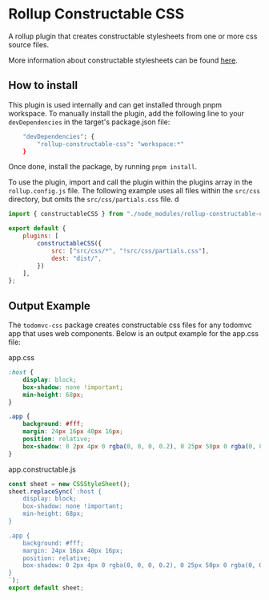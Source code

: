 # Rollup Constructable CSS

A rollup plugin that creates constructable stylesheets from one or more css source files.

More information about constructable stylesheets can be found [here](https://web.dev/articles/constructable-stylesheets).

## How to install

This plugin is used internally and can get installed through pnpm workspace.
To manually install the plugin, add the following line to your `devDependencies` in the target's package.json file:

```bash
    "devDependencies": {
        "rollup-constructable-css": "workspace:*"
    }
```
Once done, install the package, by running `pnpm install`.

To use the plugin, import and call the plugin within the plugins array in the `rollup.config.js` file.
The following example uses all files within the `src/css` directory, but omits the `src/css/partials.css` file. d
```JavaScript
import { constructableCSS } from "./node_modules/rollup-constructable-css/dist/index.min.js";

export default {
    plugins: [
        constructableCSS({
            src: ["src/css/*", "!src/css/partials.css"],
            dest: "dist/",
        })
    ],
};
```

## Output Example

The `todomvc-css` package creates constructable css files for any todomvc app that uses web components.
Below is an output example for the app.css file:

app.css
```CSS
:host {
    display: block;
    box-shadow: none !important;
    min-height: 68px;
}

.app {
    background: #fff;
    margin: 24px 16px 40px 16px;
    position: relative;
    box-shadow: 0 2px 4px 0 rgba(0, 0, 0, 0.2), 0 25px 50px 0 rgba(0, 0, 0, 0.1);
}
```

app.constructable.js
```JavaScript
const sheet = new CSSStyleSheet();
sheet.replaceSync(`:host {
    display: block;
    box-shadow: none !important;
    min-height: 68px;
}

.app {
    background: #fff;
    margin: 24px 16px 40px 16px;
    position: relative;
    box-shadow: 0 2px 4px 0 rgba(0, 0, 0, 0.2), 0 25px 50px 0 rgba(0, 0, 0, 0.1);
}
`);
export default sheet;
```